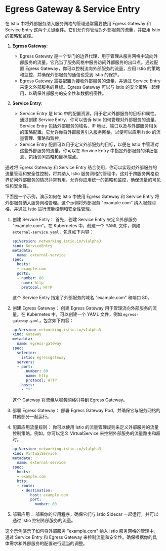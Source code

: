 
# Egress Gateway & Service Entry
在 Istio 中将外部服务纳入服务网格的管理通常需要使用 Egress Gateway 和 Service Entry 这两个关键组件。它们允许你管理对外部服务的流量，并应用 Istio 的策略和监控。

1. **Egress Gateway**:
    - Egress Gateway 是一个专门的边界代理，用于管理从服务网格中流向外部服务的流量。它充当了服务网格中服务访问外部服务的出口点。通过配置 Egress Gateway，你可以控制流向外部服务的流量，应用 Istio 的策略和监控，并确保外部服务的通信也受到 Istio 的保护。
    - Egress Gateway 需要配置为接收外部服务的流量，并通过 Service Entry 来定义外部服务的目标。Egress Gateway 可以与 Istio 的安全策略一起使用，以确保外部服务的安全性和数据机密性。

2. **Service Entry**:
    - Service Entry 是 Istio 中的配置资源，用于定义外部服务的目标和属性。通过创建 Service Entry，你可以告诉 Istio 如何管理对外部服务的流量。Service Entry 包括外部服务的域名、IP 地址、端口以及与外部服务相关的策略配置。它允许你将外部服务引入服务网格，以便可以应用 Istio 的流量管理、策略和监控。
    - Service Entry 配置可以用于定义外部服务的目标，以便在 Istio 中管理对这些外部服务的流量。你可以在 Service Entry 中指定外部服务的详细信息，包括访问策略和目标端点。

通过将 Egress Gateway 和 Service Entry 结合使用，你可以实现对外部服务的流量管理和安全性控制，将其纳入 Istio 服务网格的管理中。这对于跨服务网格边界访问外部服务的情况非常有用，允许你应用统一的策略和监控，确保流量的可见性和安全性。

下面是一个示例，演示如何在 Istio 中使用 Egress Gateway 和 Service Entry 将外部服务纳入服务网格管理。这个示例将外部服务 "example.com" 纳入服务网格，并通过 Istio 进行流量控制和安全性管理。

1. 创建 Service Entry：
   首先，创建 Service Entry 来定义外部服务 "example.com"。在 Kubernetes 中，创建一个 YAML 文件，例如 `external-service.yaml`，包含如下内容：

   ```yaml
   apiVersion: networking.istio.io/v1alpha3
   kind: ServiceEntry
   metadata:
     name: external-service
   spec:
     hosts:
     - example.com
     ports:
     - number: 80
       name: http
       protocol: HTTP
   ```

   这个 Service Entry 指定了外部服务的域名 "example.com" 和端口 80。

2. 创建 Egress Gateway：
   创建 Egress Gateway 用于管理流向外部服务的流量。在 Kubernetes 中，可以创建一个 YAML 文件，例如 `egress-gateway.yaml`，包含如下内容：

   ```yaml
   apiVersion: networking.istio.io/v1alpha3
   kind: Gateway
   metadata:
     name: egress-gateway
   spec:
     selector:
       istio: egressgateway
     servers:
     - port:
         number: 80
         name: http
         protocol: HTTP
       hosts:
       - "*"
   ```

   这个 Gateway 将流量从服务网格引导到 Egress Gateway。

3. 部署 Egress Gateway：
   部署 Egress Gateway Pod，并确保它与服务网格的其他部分一起运行。

4. 配置应用流量规则：
   你可以使用 Istio 的流量管理规则来定义外部服务的流量控制策略。例如，你可以定义 VirtualService 来控制外部服务的流量路由和超时。

   ```yaml
   apiVersion: networking.istio.io/v1alpha3
   kind: VirtualService
   metadata:
     name: external-service
   spec:
     hosts:
     - example.com
     http:
     - route:
       - destination:
           host: example.com
           port:
             number: 80
   ```

5. 部署应用：
   部署你的应用程序，确保它们与 Istio Sidecar 一起运行，并可以通过 Istio 控制外部服务的流量。

这个示例演示了如何将外部服务 "example.com" 纳入 Istio 服务网格的管理中，通过 Service Entry 和 Egress Gateway 来控制流量和安全性。确保根据你的具体需求和外部服务的配置进行适当的调整。